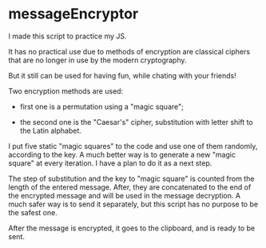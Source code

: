 # messageEncryptor

I made this script to practice my JS.

It has no practical use due to methods of encryption are classical ciphers that are no longer in use by the modern cryptography. 

But it still can be used for having fun, while chating with your friends!

Two encryption methods are used:

- first one is a permutation using a "magic square";

- the second one is the "Caesar's" cipher, substitution with letter shift to the Latin alphabet.


I put five static "magic squares" to the code and use one of them randomly, according to the key. A much better way is to generate a new "magic square" at every iteration.
I have a plan to do it as a next step.

The step of substitution and the key to "magic square" is counted from the length of the entered message. 
After, they are concatenated to the end of the encrypted message and will be used in the message decryption. 
A much safer way is to send it separately, but this script has no purpose to be the safest one.

After the message is encrypted, it goes to the 
clipboard, and is ready to be sent.

